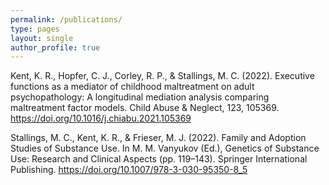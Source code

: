 ```yaml
---
permalink: /publications/
type: pages
layout: single
author_profile: true
---
```


Kent, K. R., Hopfer, C. J., Corley, R. P., & Stallings, M. C. (2022). Executive functions as a mediator of childhood maltreatment on adult psychopathology: A longitudinal mediation analysis comparing maltreatment factor models. Child Abuse & Neglect, 123, 105369. https://doi.org/10.1016/j.chiabu.2021.105369

Stallings, M. C., Kent, K. R., & Frieser, M. J. (2022). Family and Adoption Studies of Substance Use. In M. M. Vanyukov (Ed.), Genetics of Substance Use: Research and Clinical Aspects (pp. 119–143). Springer International Publishing. https://doi.org/10.1007/978-3-030-95350-8_5

